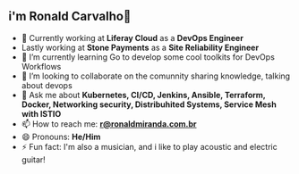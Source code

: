 ## i'm Ronald Carvalho👋


- 🔭 Currently working at **Liferay Cloud** as a **DevOps Engineer**
-    Lastly working at **Stone Payments** as a **Site Reliability Engineer**
- 🌱 I’m currently learning Go to develop some cool toolkits for DevOps Workflows
- 👯 I’m looking to collaborate on the comunnity sharing knowledge, talking about devops
- 💬 Ask me about **Kubernetes, CI/CD,  Jenkins, Ansible, Terraform, Docker, Networking security, Distribuhited Systems, Service Mesh with ISTIO**
- 📫 How to reach me: **r@ronaldmiranda.com.br**
- 😄 Pronouns: **He/Him**
- ⚡ Fun fact: I'm also a musician, and i like to play acoustic and electric guitar!
